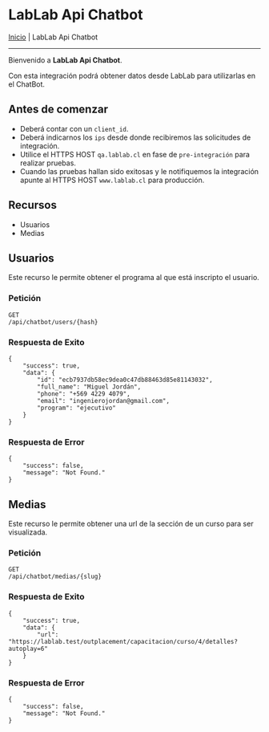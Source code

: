 # LabLab Api Chatbot

[Inicio](../../README.md) | LabLab Api Chatbot

---

Bienvenido a **LabLab Api Chatbot**.

Con esta integración podrá obtener datos desde LabLab para utilizarlas en el ChatBot.

## Antes de comenzar

- Deberá contar con un `client_id`.
- Deberá indicarnos los `ips` desde donde recibiremos las solicitudes de integración.
- Utilice el HTTPS HOST `qa.lablab.cl` en fase de `pre-integración` para realizar pruebas.
- Cuando las pruebas hallan sido exitosas y le notifiquemos la integración apunte al HTTPS HOST `www.lablab.cl` para producción.

## Recursos

- Usuarios
- Medias

## Usuarios

Este recurso le permite obtener el programa al que está inscripto el usuario.

### Petición

    GET
    /api/chatbot/users/{hash}

### Respuesta de Exito

    {
        "success": true,
        "data": {
            "id": "ecb7937db58ec9dea0c47db88463d85e81143032",
            "full_name": "Miguel Jordán",
            "phone": "+569 4229 4079",
            "email": "ingenierojordan@gmail.com",
            "program": "ejecutivo"
        }
    }

### Respuesta de Error

    {
        "success": false,
        "message": "Not Found."
    }

## Medias

Este recurso le permite obtener una url de la sección de un curso para ser visualizada.

### Petición

    GET
    /api/chatbot/medias/{slug}

### Respuesta de Exito

    {
        "success": true,
        "data": {
            "url": "https://lablab.test/outplacement/capacitacion/curso/4/detalles?autoplay=6"
        }
    }

### Respuesta de Error

    {
        "success": false,
        "message": "Not Found."
    }